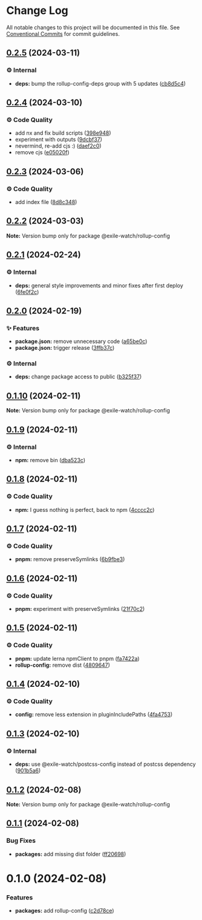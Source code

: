 # Change Log

All notable changes to this project will be documented in this file.
See [Conventional Commits](https://conventionalcommits.org) for commit guidelines.

## [0.2.5](https://github.com/exile-watch/splinters/compare/@exile-watch/rollup-config@0.2.4...@exile-watch/rollup-config@0.2.5) (2024-03-11)


### ⚙️ Internal

* **deps:** bump the rollup-config-deps group with 5 updates ([cb8d5c4](https://github.com/exile-watch/splinters/commit/cb8d5c4ae8b57d7c711ffc6c4d04094ed5bac831))



## [0.2.4](https://github.com/exile-watch/splinters/compare/@exile-watch/rollup-config@0.2.3...@exile-watch/rollup-config@0.2.4) (2024-03-10)


### ⚙️ Code Quality

* add nx and fix build scripts ([398e948](https://github.com/exile-watch/splinters/commit/398e9482cc932566d39f1c627ce8803b3d4a8907))
* experiment with outputs ([9dcbf37](https://github.com/exile-watch/splinters/commit/9dcbf373be2fe1127bec423058052806f7e5b245))
* nevermind, re-add cjs :) ([daef2c0](https://github.com/exile-watch/splinters/commit/daef2c0d99034ed92349ea6111b0c7d7d23fd395))
* remove cjs ([e05020f](https://github.com/exile-watch/splinters/commit/e05020f44720bd355205120a60bd8a8eee5944de))



## [0.2.3](https://github.com/exile-watch/splinters/compare/@exile-watch/rollup-config@0.2.2...@exile-watch/rollup-config@0.2.3) (2024-03-06)


### ⚙️ Code Quality

* add index file ([8d8c348](https://github.com/exile-watch/splinters/commit/8d8c34882502b25c3bc5ec45a2bd2034c2cf988f))



## [0.2.2](https://github.com/exile-watch/splinters/compare/@exile-watch/rollup-config@0.2.1...@exile-watch/rollup-config@0.2.2) (2024-03-03)

**Note:** Version bump only for package @exile-watch/rollup-config





## [0.2.1](https://github.com/exile-watch/splinters/compare/@exile-watch/rollup-config@0.2.0...@exile-watch/rollup-config@0.2.1) (2024-02-24)


### ⚙️ Internal

* **deps:** general style improvements and minor fixes after first deploy ([6fe0f2c](https://github.com/exile-watch/splinters/commit/6fe0f2c7d514a8464f9f8b988b71e96dfc5a578f))



## [0.2.0](https://github.com/exile-watch/nucleus/compare/@exile-watch/rollup-config@0.1.10...@exile-watch/rollup-config@0.2.0) (2024-02-19)


### ✨ Features

* **package.json:** remove unnecessary code ([a65be0c](https://github.com/exile-watch/nucleus/commit/a65be0cc6934af4b63db3f6c5478b789afd991d5))
* **package.json:** trigger release ([3ffb37c](https://github.com/exile-watch/nucleus/commit/3ffb37cfb433f12ae0dcf1f5336e6bbfa22b0e9e))


### ⚙️ Internal

* **deps:** change package access to public ([b325f37](https://github.com/exile-watch/nucleus/commit/b325f372d27da37865ee70f26306f79a48944597))



## [0.1.10](https://github.com/exile-watch/nucleus/compare/@exile-watch/rollup-config@0.1.9...@exile-watch/rollup-config@0.1.10) (2024-02-11)

**Note:** Version bump only for package @exile-watch/rollup-config





## [0.1.9](https://github.com/exile-watch/nucleus/compare/@exile-watch/rollup-config@0.1.8...@exile-watch/rollup-config@0.1.9) (2024-02-11)


### ⚙️ Internal

* **npm:** remove bin ([dba523c](https://github.com/exile-watch/nucleus/commit/dba523c49282f8b0986197d2f88c8ef674cb834d))



## [0.1.8](https://github.com/exile-watch/nucleus/compare/@exile-watch/rollup-config@0.1.7...@exile-watch/rollup-config@0.1.8) (2024-02-11)


### ⚙️ Code Quality

* **npm:** I guess nothing is perfect, back to npm ([4cccc2c](https://github.com/exile-watch/nucleus/commit/4cccc2c3aebe22d0c99f260b22163aa715a7123a))



## [0.1.7](https://github.com/exile-watch/nucleus/compare/@exile-watch/rollup-config@0.1.6...@exile-watch/rollup-config@0.1.7) (2024-02-11)


### ⚙️ Code Quality

* **pnpm:** remove preserveSymlinks ([6b9fbe3](https://github.com/exile-watch/nucleus/commit/6b9fbe3138b4ac4ecd1c53186e6d27636a095eeb))



## [0.1.6](https://github.com/exile-watch/nucleus/compare/@exile-watch/rollup-config@0.1.5...@exile-watch/rollup-config@0.1.6) (2024-02-11)


### ⚙️ Code Quality

* **pnpm:** experiment with preserveSymlinks ([21f70c2](https://github.com/exile-watch/nucleus/commit/21f70c2fa6bd59ef184b743fa8b20740d10dac06))



## [0.1.5](https://github.com/exile-watch/nucleus/compare/@exile-watch/rollup-config@0.1.4...@exile-watch/rollup-config@0.1.5) (2024-02-11)


### ⚙️ Code Quality

* **pnpm:** update lerna npmClient to pnpm ([fa7422a](https://github.com/exile-watch/nucleus/commit/fa7422a2b874dd9ea651d635b9e89cecf24b20b5))
* **rollup-config:** remove dist ([4809647](https://github.com/exile-watch/nucleus/commit/48096479b9789da11a7e3cc051dcad4b692d1516))



## [0.1.4](https://github.com/exile-watch/nucleus/compare/@exile-watch/rollup-config@0.1.3...@exile-watch/rollup-config@0.1.4) (2024-02-10)


### ⚙️ Code Quality

* **config:** remove less extension in pluginIncludePaths ([4fa4753](https://github.com/exile-watch/nucleus/commit/4fa475340c0f0bbe5f99331f806d69a656b3db93))



## [0.1.3](https://github.com/exile-watch/nucleus/compare/@exile-watch/rollup-config@0.1.2...@exile-watch/rollup-config@0.1.3) (2024-02-10)


### ⚙️ Internal

* **deps:** use @exile-watch/postcss-config instead of postcss dependency ([901b5a6](https://github.com/exile-watch/nucleus/commit/901b5a664c0b5c286dee535f6e4bb91c5e25946a))



## [0.1.2](https://github.com/exile-watch/nucleus/compare/@exile-watch/rollup-config@0.1.1...@exile-watch/rollup-config@0.1.2) (2024-02-08)

**Note:** Version bump only for package @exile-watch/rollup-config





## [0.1.1](https://github.com/exile-watch/nucleus/compare/@exile-watch/rollup-config@0.1.0...@exile-watch/rollup-config@0.1.1) (2024-02-08)


### Bug Fixes

* **packages:** add missing dist folder ([ff20698](https://github.com/exile-watch/nucleus/commit/ff206984b18a24c271eeb5fd2bb476c538c3ea58))





# 0.1.0 (2024-02-08)


### Features

* **packages:** add rollup-config ([c2d78ce](https://github.com/exile-watch/nucleus/commit/c2d78ce74710cfa28ed15a2d1800ffa1c8f07a37))
